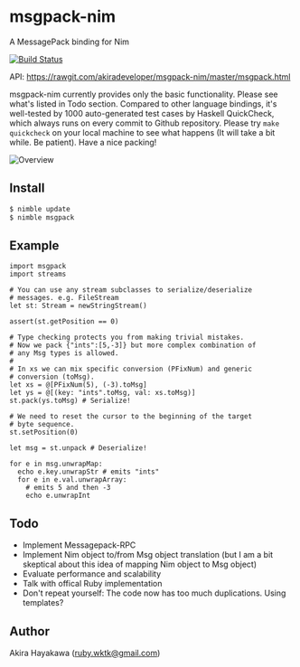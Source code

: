 # msgpack-nim

A MessagePack binding for Nim

[![Build Status](https://travis-ci.org/akiradeveloper/msgpack-nim.svg?branch=master)](https://travis-ci.org/akiradeveloper/msgpack-nim)

API: https://rawgit.com/akiradeveloper/msgpack-nim/master/msgpack.html

msgpack-nim currently provides only the basic functionality.
Please see what's listed in Todo section. Compared to other language bindings, it's well-tested by
1000 auto-generated test cases by Haskell QuickCheck, which always runs
on every commit to Github repository. Please try `make quickcheck` on your local machine
to see what happens (It will take a bit while. Be patient). Have a nice packing!

![Overview](https://rawgit.com/akiradeveloper/msgpack-nim/master/overview.svg)

## Install

```sh
$ nimble update
$ nimble msgpack
```

## Example

```nimrod
import msgpack
import streams

# You can use any stream subclasses to serialize/deserialize
# messages. e.g. FileStream
let st: Stream = newStringStream()

assert(st.getPosition == 0)

# Type checking protects you from making trivial mistakes.
# Now we pack {"ints":[5,-3]} but more complex combination of
# any Msg types is allowed.
#
# In xs we can mix specific conversion (PFixNum) and generic
# conversion (toMsg).
let xs = @[PFixNum(5), (-3).toMsg]
let ys = @[(key: "ints".toMsg, val: xs.toMsg)]
st.pack(ys.toMsg) # Serialize!

# We need to reset the cursor to the beginning of the target
# byte sequence.
st.setPosition(0)

let msg = st.unpack # Deserialize!

for e in msg.unwrapMap:
  echo e.key.unwrapStr # emits "ints"
  for e in e.val.unwrapArray:
    # emits 5 and then -3
    echo e.unwrapInt
```

## Todo

* Implement Messagepack-RPC  
* Implement Nim object to/from Msg object translation (but I am a bit skeptical about this idea of
  mapping Nim object to Msg object)  
* Evaluate performance and scalability  
* Talk with offical Ruby implementation  
* Don't repeat yourself: The code now has too much duplications. Using templates?  

## Author

Akira Hayakawa (ruby.wktk@gmail.com)

